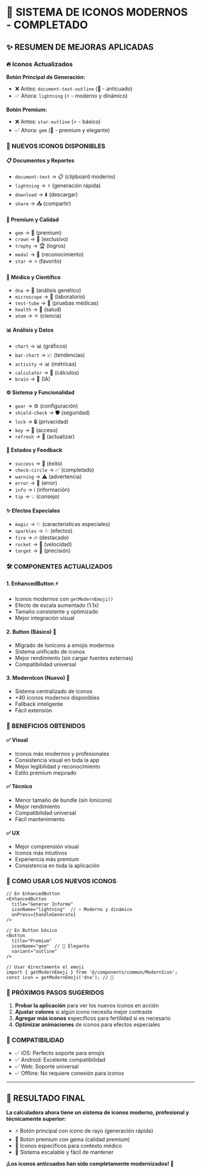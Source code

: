 # 🎨 SISTEMA DE ICONOS MODERNOS - COMPLETADO

## ✨ RESUMEN DE MEJORAS APLICADAS

### 🔥 Iconos Actualizados

**Botón Principal de Generación:**
- ❌ Antes: `document-text-outline` (📄 - anticuado)
- ✅ Ahora: `lightning` (⚡ - moderno y dinámico)

**Botón Premium:**
- ❌ Antes: `star-outline` (⭐ - básico)
- ✅ Ahora: `gem` (💎 - premium y elegante)

### 🎯 NUEVOS ICONOS DISPONIBLES

#### 📋 Documentos y Reportes
- `document-text` → 📋 (clipboard moderno)
- `lightning` → ⚡ (generación rápida)
- `download` → ⬇️ (descargar)
- `share` → 📤 (compartir)

#### 💎 Premium y Calidad
- `gem` → 💎 (premium)
- `crown` → 👑 (exclusivo)
- `trophy` → 🏆 (logros)
- `medal` → 🏅 (reconocimiento)
- `star` → ⭐ (favorito)

#### 🔬 Médico y Científico
- `dna` → 🧬 (análisis genético)
- `microscope` → 🔬 (laboratorio)
- `test-tube` → 🧪 (pruebas médicas)
- `health` → 💚 (salud)
- `atom` → ⚛️ (ciencia)

#### 📊 Análisis y Datos
- `chart` → 📊 (gráficos)
- `bar-chart` → 📈 (tendencias)
- `activity` → 📊 (métricas)
- `calculator` → 🧮 (cálculos)
- `brain` → 🧠 (IA)

#### ⚙️ Sistema y Funcionalidad
- `gear` → ⚙️ (configuración)
- `shield-check` → 🛡️ (seguridad)
- `lock` → 🔒 (privacidad)
- `key` → 🔑 (acceso)
- `refresh` → 🔄 (actualizar)

#### 🎉 Estados y Feedback
- `success` → 🎉 (éxito)
- `check-circle` → ✅ (completado)
- `warning` → ⚠️ (advertencia)
- `error` → 🚨 (error)
- `info` → ℹ️ (información)
- `tip` → 💡 (consejo)

#### ✨ Efectos Especiales
- `magic` → ✨ (características especiales)
- `sparkles` → ✨ (efectos)
- `fire` → 🔥 (destacado)
- `rocket` → 🚀 (velocidad)
- `target` → 🎯 (precisión)

### 🛠️ COMPONENTES ACTUALIZADOS

#### 1. **EnhancedButton** ⚡
- Iconos modernos con `getModernEmoji()`
- Efecto de escala aumentado (1.1x)
- Tamaño consistente y optimizado
- Mejor integración visual

#### 2. **Button** (Básico) 💎
- Migrado de Ionicons a emojis modernos
- Sistema unificado de iconos
- Mejor rendimiento (sin cargar fuentes externas)
- Compatibilidad universal

#### 3. **ModernIcon** (Nuevo) 🎨
- Sistema centralizado de iconos
- +40 iconos modernos disponibles
- Fallback inteligente
- Fácil extensión

### 🚀 BENEFICIOS OBTENIDOS

#### ✅ **Visual**
- Iconos más modernos y profesionales
- Consistencia visual en toda la app
- Mejor legibilidad y reconocimiento
- Estilo premium mejorado

#### ✅ **Técnico**
- Menor tamaño de bundle (sin Ionicons)
- Mejor rendimiento
- Compatibilidad universal
- Fácil mantenimiento

#### ✅ **UX**
- Mejor comprensión visual
- Iconos más intuitivos
- Experiencia más premium
- Consistencia en toda la aplicación

### 🔧 COMO USAR LOS NUEVOS ICONOS

```tsx
// En EnhancedButton
<EnhancedButton
  title="Generar Informe"
  iconName="lightning"  // ⚡ Moderno y dinámico
  onPress={handleGenerate}
/>

// En Button básico
<Button
  title="Premium"
  iconName="gem"  // 💎 Elegante
  variant="outline"
/>

// Usar directamente el emoji
import { getModernEmoji } from '@/components/common/ModernIcon';
const icon = getModernEmoji('dna'); // 🧬
```

### 🎯 PRÓXIMOS PASOS SUGERIDOS

1. **Probar la aplicación** para ver los nuevos iconos en acción
2. **Ajustar colores** si algún icono necesita mejor contraste
3. **Agregar más iconos** específicos para fertilidad si es necesario
4. **Optimizar animaciones** de iconos para efectos especiales

### 📱 COMPATIBILIDAD

- ✅ iOS: Perfecto soporte para emojis
- ✅ Android: Excelente compatibilidad
- ✅ Web: Soporte universal
- ✅ Offline: No requiere conexión para iconos

---

## 🎉 RESULTADO FINAL

**La calculadora ahora tiene un sistema de iconos moderno, profesional y técnicamente superior:**

- ⚡ Botón principal con icono de rayo (generación rápida)
- 💎 Botón premium con gema (calidad premium)
- 🔬 Iconos específicos para contexto médico
- 🎯 Sistema escalable y fácil de mantener

**¡Los iconos anticuados han sido completamente modernizados! 🚀**
